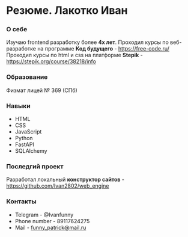 # Резюме. Лакотко Иван

### О себе
Изучаю frontend разработку более **4х лет**.
Проходил курсы по веб-разработке на программе **Код будущего** - https://free-code.ru/
Проходил курсы по html и css на платформе **Stepik** - https://stepik.org/course/38218/info

### Образование 
Физмат лицей № 369 (СПб)

### Навыки
 - HTML
 - CSS
 - JavaScript
 - Python
 - FastAPI
 - SQLAlchemy

### Последгий проект
Разработал локальный **конструктор сайтов** - https://github.com/Ivan2802/web_engine

### Контакты
 - Telegram - @Ivanfunny
 - Phone number - 89117624275
 - Mail - funny_patrick@mail.ru
